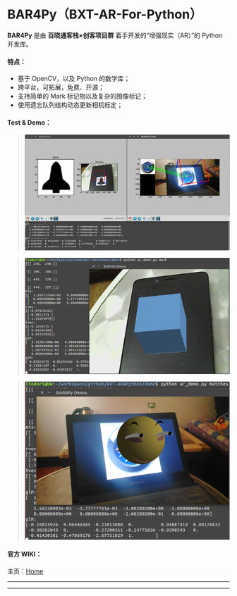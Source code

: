 # BAR4Py（BXT-AR-For-Python）

**BAR4Py** 是由 **百晓通客栈×创客项目群** 着手开发的“增强现实（AR）”的 Python 开发库。

#### 特点：

- 基于 OpenCV，以及 Python 的数学库；
- 跨平台，可拓展，免费、开源；
- 支持简单的 Mark 标记物以及复杂的图像标记；
- 使用遗忘队列结构动态更新相机标定；

#### Test & Demo：

> ![](imgs/0.png)

> ![](imgs/1.png)

> ![](imgs/2.png)

#### 官方 WIKI：

主页：[Home](http://git.oschina.net/Lindor_L/BXT-AR4Python/wikis/home)

---------------------------------------------------------


---------------------------------------------------------

